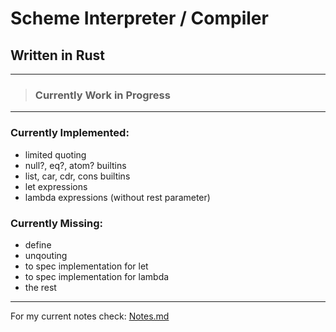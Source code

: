 # Scheme Interpreter / Compiler
## Written in Rust

---

> ### **Currently Work in Progress**

---

### Currently Implemented:
- limited quoting
- null?, eq?, atom? builtins
- list, car, cdr, cons builtins
- let expressions
- lambda expressions (without rest parameter)

### Currently Missing:
- define
- unqouting
- to spec implementation for let
- to spec implementation for lambda
- the rest
---

For my current notes check: [Notes.md](Notes.md)